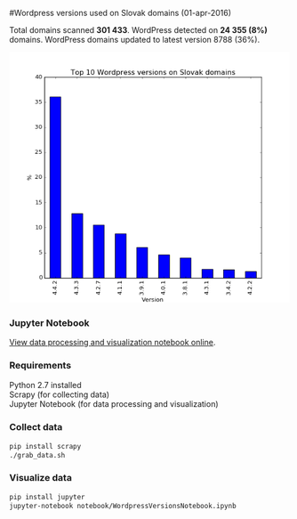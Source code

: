 #Wordpress versions used on Slovak domains (01-apr-2016)

Total domains scanned **301 433**. WordPress detected on **24 355 (8%)** domains. WordPress domains updated to latest version 8788 (36%).

![WordPress versions chart](wordpress_versions.png)

### Jupyter Notebook

[View data processing and visualization notebook online](https://github.com/richard-mihalovic/wordpress-versions-on-slovak-domains/blob/master/notebook/WordpressVersionsNotebook.ipynb).

### Requirements
Python 2.7 installed  
Scrapy (for collecting data)  
Jupyter Notebook (for data processing and visualization)

### Collect data
```
pip install scrapy
./grab_data.sh
```

### Visualize data
```
pip install jupyter
jupyter-notebook notebook/WordpressVersionsNotebook.ipynb
```

